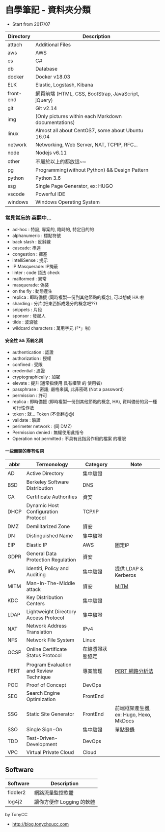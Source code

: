 # 自學筆記 - 資料夾分類

- Start from 2017/07

Directory     | Description
------------- | ------------------------
attach        | Additional Files
aws           | AWS
cs            | C#
db            | Database
docker        | Docker v18.03
ELK           | Elastic, Logstash, Kibana
front-end     | 網頁前端 (HTML, CSS, BootStrap, JavaScript, jQuery)
git           | Git v2.14
img           | (Only pictures within each Markdown documentations)
linux         | Almost all about CentOS7, some about Ubuntu 16.04
network       | Networking, Web Server, NAT, TCPIP, RFC...
node          | Nodejs v6.11
other         | 不屬於以上的都放這~~
pg            | Programming(without Python) && Design Pattern
python        | Python 3.6
ssg           | Single Page Generator, ex: HUGO
vscode        | Powerful IDE 
windows       | Windows Operating System


### 常見常忘的 英翻中...

- ad-hoc : 特設, 專案的, 臨時的, 特定目的的
- alphanumeric : 標點符號
- back slash : 反斜線
- cascade: 串連
- congestion : 擁塞
- intelliSense : 提示
- IP Masquerade: IP掩蔽
- linter : code 語法 check
- malformed : 異常
- masquerade: 偽裝
- on the fly : 動態產生 
- replica : 即時備援 (同時複製一份到其他節點的概念), 可以想成 HA 啦
- sharding : 分片(把東西拆成幾分的概念吧??)
- snippets : 片段
- sponsor : 發起人
- tilde : 波浪號
- wildcard characters : 萬用字元 (「*」啦)


#### 安全性 && 系統名詞

- authentication : 認證
- authorization : 授權
- confined : 受限
- credential : 憑證
- cryptographically : 加密
- elevate : 提升(通常指使用 具有權限 的 使用者)
- passphrase : 密語; 嚴格來講, 此非密碼 (Not a password)
- permission : 許可
- replica : 即時備援 (即時複製一份到其他節點的概念, HA), 資料備份的另一種可行性作法
- token : 就... Token (不會翻@@)
- validate : 驗證
- perimeter network : (同 DMZ)
- Permission denied : 無權使用此指令
- Operation not permitted : 不具有此指另作用的檔案 的權限


#### 一些無聊的專有名詞

abbr   | Termonology                                 | Category        | Note
------ | ------------------------------------------- | --------------- | ------------
AD     | Active Directory                            | 集中驗證         | 
BSD    | Berkeley Software Distribution              | DNS             | 
CA     | Certificate Authorities                     | 資安            | 
DHCP   | Dynamic Host Configuration Protocol         | TCP/IP          | 
DMZ    | Demilitarized Zone                          | 資安            | 
DN     | Distinguished Name                          | 集中驗證         | 
EIP    | Elastic IP                                  | AWS             | 固定IP
GDPR   | General Data Protection Regulation          | 資安            | 
IPA    | Identiti, Policy and Auditing               | 集中驗證         | 提供 LDAP & Kerberos
MITM   | Man-In-The-Middle attack                    | 資安            | [MITM](https://en.wikipedia.org/wiki/Man-in-the-middle_attack)
KDC    | Key Distribution Centers                    | 集中驗證         | 
LDAP   | Lightweight Directory Access Protocol       | 集中驗證         | 
NAT    | Network Address Translation                 | IPv4            | 
NFS    | Network File System                         | Linux           | 
OCSP   | Online Certificate Status Protocol          | 在線憑證狀態協定 | 
PERT   | Program Evaluation and Review Technique     | 專案管理        | [PERT 網路分析法](https://wiki.mbalib.com/zh-tw/PERT%E7%BD%91%E7%BB%9C%E5%88%86%E6%9E%90%E6%B3%95)
POC    | Proof of Concept                            | DevOps          | 
SEO    | Search Engine Optimization                  | FrontEnd        | 
SSG    | Static Site Generator                       | FrontEnd        | 前端框架產生器, ex: Hugo, Hexo, MkDocs
SSO    | Single Sign-On                              | 集中驗證         | 單點登錄
TDD    | Test-Driven-Development                     | DevOps          | 
VPC    | Virtual Private Cloud                       | Cloud           | 


## Software

Software     | Description
------------ | --------------------------
fiddler2     | 網路流量監控軟體
log4j2       | 讓你方便作 Logging 的軟體


by TonyCC

- http://blog.tonychoucc.com